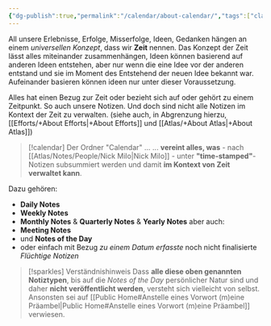 ```yaml
---
{"dg-publish":true,"permalink":"/calendar/about-calendar/","tags":["class/admin"],"noteIcon":""}
---
```


All unsere Erlebnisse, Erfolge, Misserfolge, Ideen, Gedanken hängen an einem *universellen Konzept*, dass wir **Zeit** nennen. Das Konzept der Zeit lässt alles miteinander zusammenhängen, Ideen können basierend auf anderen Ideen entstehen, aber nur wenn die eine Idee vor der anderen entstand und sie im Moment des Entstehend der neuen Idee bekannt war. Aufeinander basieren können ideen nur unter dieser Voraussetzung.

Alles hat einen Bezug zur Zeit oder bezieht sich auf oder gehört zu einem Zeitpunkt. So auch unsere Notizen. 
Und doch sind nicht alle Notizen im Kontext der Zeit zu verwalten. (siehe auch, in Abgrenzung hierzu, [[Efforts/+About Efforts\|+About Efforts]] und [[Atlas/+About Atlas\|+About Atlas]])

> [!calendar] Der Ordner "Calendar" ...
> ... **vereint alles, was** - nach [[Atlas/Notes/People/Nick Milo\|Nick Milo]] - unter **"time-stamped"**-Notizen subsummiert werden und damit **im Kontext von Zeit verwaltet kann**.  

Dazu gehören:
- **Daily Notes** 
- **Weekly Notes**
- **Monthly Notes** & **Quarterly Notes** &  **Yearly Notes**
aber auch: 
- **Meeting Notes**
- und **Notes of the Day**
- oder einfach mit Bezug *zu einem Datum erfasste* noch nicht finalisierte *Flüchtige Notizen*

> [!sparkles] Verständnishinweis
> Dass **alle diese oben genannten Notiztypen**, bis auf die *Notes of the Day* persönlicher Natur sind und daher **nicht veröffentlicht werden**, versteht sich vielleicht von selbst. 
> Ansonsten sei auf [[Public Home#Anstelle eines Vorwort (m)eine Präambel\|Public Home#Anstelle eines Vorwort (m)eine Präambel]] verwiesen.

